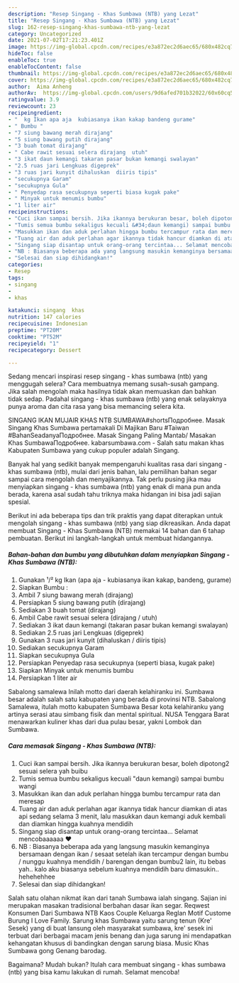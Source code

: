 ```yaml
---
description: "Resep Singang - Khas Sumbawa (NTB) yang Lezat"
title: "Resep Singang - Khas Sumbawa (NTB) yang Lezat"
slug: 162-resep-singang-khas-sumbawa-ntb-yang-lezat
category: Uncategorized
date: 2021-07-02T17:21:23.401Z
image: https://img-global.cpcdn.com/recipes/e3a872ec2d6aec65/680x482cq70/singang-khas-sumbawa-ntb-foto-resep-utama.jpg
hideToc: false
enableToc: true
enableTocContent: false
thumbnail: https://img-global.cpcdn.com/recipes/e3a872ec2d6aec65/680x482cq70/singang-khas-sumbawa-ntb-foto-resep-utama.jpg
cover: https://img-global.cpcdn.com/recipes/e3a872ec2d6aec65/680x482cq70/singang-khas-sumbawa-ntb-foto-resep-utama.jpg
author:  Aima Anheng
authorAv:  https://img-global.cpcdn.com/users/9d6afed701b32022/60x60cq50/avatar.jpg
ratingvalue: 3.9
reviewcount: 23
recipeingredient:
- "  kg Ikan apa aja  kubiasanya ikan kakap bandeng gurame"
- " Bumbu "
- "7 siung bawang merah dirajang"
- "5 siung bawang putih dirajang"
- "3 buah tomat dirajang"
- " Cabe rawit sesuai selera dirajang  utuh"
- "3 ikat daun kemangi takaran pasar bukan kemangi swalayan"
- "2.5 ruas jari Lengkuas digeprek"
- "3 ruas jari kunyit dihaluskan  diiris tipis"
- "secukupnya Garam"
- "secukupnya Gula"
- " Penyedap rasa secukupnya seperti biasa kugak pake"
- " Minyak untuk menumis bumbu"
- "1 liter air"
recipeinstructions:
- "Cuci ikan sampai bersih. Jika ikannya berukuran besar, boleh dipotong2 sesuai selera yah buibu"
- "Tumis semua bumbu sekaligus kecuali &#34;daun kemangi) sampai bumbu wangi"
- "Masukkan ikan dan aduk perlahan hingga bumbu tercampur rata dan meresap"
- "Tuang air dan aduk perlahan agar ikannya tidak hancur diamkan di atas api sedang selama 3 menit, lalu masukkan daun kemangi aduk kembali dan diamkan hingga kuahnya mendidih"
- "Singang siap disantap untuk orang-orang tercintaa... Selamat mencobaaaaaa ❤️"
- "NB : Biasanya beberapa ada yang langsung masukin kemanginya bersamaan dengan ikan / sesaat setelah ikan tercampur dengan bumbu / nunggu kuahnya mendidih / barengan dengan bumbu2 lain, itu bebas yah.. kalo aku biasanya sebelum kuahnya mendidih baru dimasukin.. hehehehhee"
- "Selesai dan siap dihidangkan!"
categories:
- Resep
tags:
- singang
- 
- khas

katakunci: singang  khas 
nutrition: 147 calories
recipecuisine: Indonesian
preptime: "PT20M"
cooktime: "PT52M"
recipeyield: "1"
recipecategory: Dessert

---
```



Sedang mencari inspirasi resep singang - khas sumbawa (ntb) yang menggugah selera? Cara membuatnya memang susah-susah gampang. Jika salah mengolah maka hasilnya tidak akan memuaskan dan bahkan tidak sedap. Padahal singang - khas sumbawa (ntb) yang enak selayaknya punya aroma dan cita rasa yang bisa memancing selera kita.


SINGANG IKAN MUJAIR KHAS NTB SUMBAWA#shortsПодробнее. Masak Singang Khas Sumbawa pertamakali Di Majikan Baru #Taiwan #BahanSeadanyaПодробнее. Masak Singang Paling Mantab/ Masakan Khas SumbawaПодробнее. kabarsumbawa.com - Salah satu makan khas Kabupaten Sumbawa yang cukup populer adalah Singang.

Banyak hal yang sedikit banyak mempengaruhi kualitas rasa dari singang - khas sumbawa (ntb), mulai dari jenis bahan, lalu pemilihan bahan segar sampai cara mengolah dan menyajikannya. Tak perlu pusing jika mau menyiapkan singang - khas sumbawa (ntb) yang enak di mana pun anda berada, karena asal sudah tahu triknya maka hidangan ini bisa jadi sajian spesial.


Berikut ini ada beberapa tips dan trik praktis yang dapat diterapkan untuk mengolah singang - khas sumbawa (ntb) yang siap dikreasikan. Anda dapat membuat Singang - Khas Sumbawa (NTB) memakai 14 bahan dan 6 tahap pembuatan. Berikut ini langkah-langkah untuk membuat hidangannya.

<!--inarticleads1-->

##### Bahan-bahan dan bumbu yang dibutuhkan dalam menyiapkan Singang - Khas Sumbawa (NTB):

1. Gunakan  ¹/² kg Ikan (apa aja - kubiasanya ikan kakap, bandeng, gurame)
1. Siapkan  Bumbu :
1. Ambil 7 siung bawang merah (dirajang)
1. Persiapkan 5 siung bawang putih (dirajang)
1. Sediakan 3 buah tomat (dirajang)
1. Ambil  Cabe rawit sesuai selera (dirajang / utuh)
1. Sediakan 3 ikat daun kemangi (takaran pasar bukan kemangi swalayan)
1. Sediakan 2.5 ruas jari Lengkuas (digeprek)
1. Gunakan 3 ruas jari kunyit (dihaluskan / diiris tipis)
1. Sediakan secukupnya Garam
1. Siapkan secukupnya Gula
1. Persiapkan  Penyedap rasa secukupnya (seperti biasa, kugak pake)
1. Siapkan  Minyak untuk menumis bumbu
1. Persiapkan 1 liter air


Sabalong samalewa Inilah motto dari daerah kelahiranku ini. Sumbawa besar adalah salah satu kabupaten yang berada di provinsi NTB. Sabalong Samalewa, itulah motto kabupaten Sumbawa Besar kota kelahiranku yang artinya serasi atau simbang fisik dan mental spiritual. NUSA Tenggara Barat menawarkan kuliner khas dari dua pulau besar, yakni Lombok dan Sumbawa. 

<!--inarticleads2-->

##### Cara memasak Singang - Khas Sumbawa (NTB):

1. Cuci ikan sampai bersih. Jika ikannya berukuran besar, boleh dipotong2 sesuai selera yah buibu
1. Tumis semua bumbu sekaligus kecuali &#34;daun kemangi) sampai bumbu wangi
1. Masukkan ikan dan aduk perlahan hingga bumbu tercampur rata dan meresap
1. Tuang air dan aduk perlahan agar ikannya tidak hancur diamkan di atas api sedang selama 3 menit, lalu masukkan daun kemangi aduk kembali dan diamkan hingga kuahnya mendidih
1. Singang siap disantap untuk orang-orang tercintaa... Selamat mencobaaaaaa ❤️
1. NB : Biasanya beberapa ada yang langsung masukin kemanginya bersamaan dengan ikan / sesaat setelah ikan tercampur dengan bumbu / nunggu kuahnya mendidih / barengan dengan bumbu2 lain, itu bebas yah.. kalo aku biasanya sebelum kuahnya mendidih baru dimasukin.. hehehehhee
1. Selesai dan siap dihidangkan!

Salah satu olahan nikmat ikan dari tanah Sumbawa ialah singang. Sajian ini merupakan masakan tradisional berbahan dasar ikan segar. Reqwest Konsumen Dari Sumbawa NTB Kaos Couple Keluarga Reglan Motif Custome Burung I Love Family. Sarung khas Sumbawa yaitu sarung tenun (Kre&#39; Sesek) yang di buat lansung oleh masyarakat sumbawa, kre&#39; sesek ini terbuat dari berbagai macam jenis benang dan juga sarung ini mendapatkan kehangatan khusus di bandingkan dengan sarung biasa. Music Khas Sumbawa gong Genang barodag. 

Bagaimana? Mudah bukan? Itulah cara membuat singang - khas sumbawa (ntb) yang bisa kamu lakukan di rumah. Selamat mencoba!
